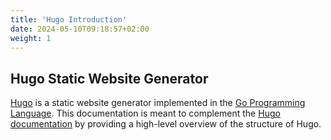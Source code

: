 ```yaml
---
title: 'Hugo Introduction'
date: 2024-05-10T09:18:57+02:00
weight: 1
---
```

 
## Hugo Static Website Generator

[Hugo](https://gohugo.io/) is a static website generator implemented in the [Go Programming Language](https://go.dev/).
This documentation is meant to complement the [Hugo documentation](https://gohugo.io/documentation/) by providing a high-level overview of the structure of Hugo.


